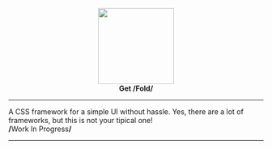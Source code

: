 <p align=center><img src="https://github.com/half-real-SCRACX/Fold/blob/main/Resources/fold-logo-small.png" width="150"><br><b>Get /Fold/</b></p><hr>
A CSS framework for a simple UI without hassle. Yes, there are a lot of frameworks, but this is not your tipical one!
<br>
 <b>/</b>Work In Progress<b>/</b>
<hr>